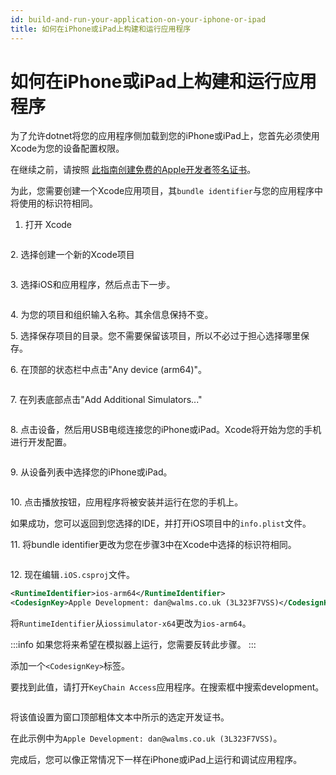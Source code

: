 ```yaml
---
id: build-and-run-your-application-on-your-iphone-or-ipad
title: 如何在iPhone或iPad上构建和运行应用程序
---
```


# 如何在iPhone或iPad上构建和运行应用程序

为了允许dotnet将您的应用程序侧加载到您的iPhone或iPad上，您首先必须使用Xcode为您的设备配置权限。

在继续之前，请按照 [此指南创建免费的Apple开发者签名证书](https://docs.microsoft.com/en-us/xamarin/ios/get-started/installation/device-provisioning/free-provisioning)。

为此，您需要创建一个Xcode应用项目，其`bundle identifier`与您的应用程序中将使用的标识符相同。

1. 打开 Xcode

<img src='/img/gitbook-import/assets/Screenshot 2022-03-17 at 12.09.54.png>' alt=''/>

2\. 选择创建一个新的Xcode项目

<img src='/img/gitbook-import/assets/image (36).png>' alt=''/>

3\. 选择iOS和应用程序，然后点击下一步。

<img src='/img/gitbook-import/assets/image (30).png>' alt=''/>

4\. 为您的项目和组织输入名称。其余信息保持不变。

5\. 选择保存项目的目录。您不需要保留该项目，所以不必过于担心选择哪里保存。

6\. 在顶部的状态栏中点击"Any device (arm64)"。

<img src='/img/gitbook-import/assets/image (35).png>' alt=''/>

7\. 在列表底部点击"Add Additional Simulators..."

<img src='/img/gitbook-import/assets/image (32).png>' alt=''/>

8\. 点击设备，然后用USB电缆连接您的iPhone或iPad。Xcode将开始为您的手机进行开发配置。

<img src='/img/gitbook-import/assets/Screenshot 2022-03-17 at 12.19.06.png>' alt=''/>

9\. 从设备列表中选择您的iPhone或iPad。

<img src='/img/gitbook-import/assets/image (24) (1).png>' alt=''/>

10\. 点击播放按钮，应用程序将被安装并运行在您的手机上。

如果成功，您可以返回到您选择的IDE，并打开iOS项目中的`info.plist`文件。

11\. 将bundle identifier更改为您在步骤3中在Xcode中选择的标识符相同。

<img src='/img/gitbook-import/assets/image (18) (2).png>' alt=''/>

12\. 现在编辑`.iOS.csproj`文件。

```xml
<RuntimeIdentifier>ios-arm64</RuntimeIdentifier>
<CodesignKey>Apple Development: dan@walms.co.uk (3L323F7VSS)</CodesignKey>
```

将`RuntimeIdentifier`从`iossimulator-x64`更改为`ios-arm64`。

:::info
如果您将来希望在模拟器上运行，您需要反转此步骤。
:::

添加一个`<CodesignKey>`标签。

要找到此值，请打开`KeyChain Access`应用程序。在搜索框中搜索development。

<img src='/img/gitbook-import/assets/image (33).png>' alt=''/>

将该值设置为窗口顶部粗体文本中所示的选定开发证书。

在此示例中为`Apple Development: dan@walms.co.uk (3L323F7VSS)`。

完成后，您可以像正常情况下一样在iPhone或iPad上运行和调试应用程序。
